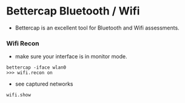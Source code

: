 # Bettercap Bluetooth / Wifi

* Bettercap is an excellent tool for Bluetooth and Wifi assessments.

### Wifi Recon

* make sure your interface is in monitor mode.

```
bettercap -iface wlan0
>>> wifi.recon on 
```

* see captured networks&#x20;

```
wifi.show
```
